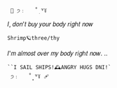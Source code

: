      🐌 ੭﹕   ̊ ̟ ꒷꒦
  𝐼, 𝑑𝑜𝑛'𝑡 𝑏𝑢𝑦 𝑦𝑜𝑢𝑟 𝑏𝑜𝑑𝑦 𝑟𝑖𝑔ℎ𝑡 𝑛𝑜𝑤 
    
    Shrimp🪐three/thy

𝐼'𝑚 𝑎𝑙𝑚𝑜𝑠𝑡 𝑜𝑣𝑒𝑟 𝑚𝑦 𝑏𝑜𝑑𝑦 𝑟𝑖𝑔ℎ𝑡 𝑛𝑜𝑤. .. 
    
    ``I SAIL SHIPS!🕰ANGRY HUGS DNI!`
     ੭﹕   ̊ ̟ ꒷꒦ 🩹
